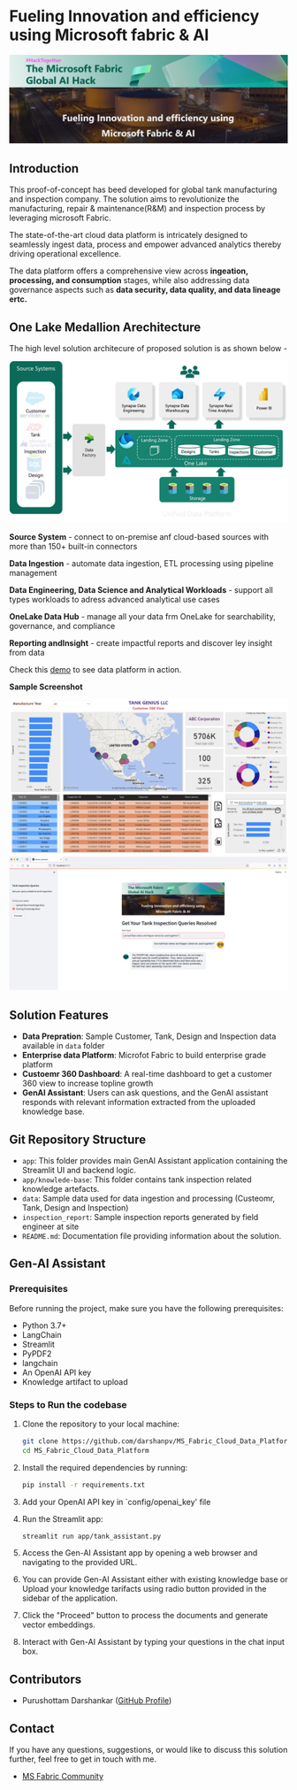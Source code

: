 # Fueling Innovation and efficiency using Microsoft fabric & AI
![The solution Banner](./images/header.png)

## Introduction

This proof-of-concept has beed developed for global tank manufacturing and inspection company. The solution aims to revolutionize the manufacturing, repair & maintenance(R&M) and inspection process by leveraging microsoft Fabric.

The state-of-the-art cloud data platform is intricately designed to seamlessly ingest data, process and empower advanced analytics thereby driving operational excellence.

The data platform offers a comprehensive view across **ingeation, processing, and consumption** stages, while also addressing data governance aspects such as **data security, data quality, and data lineage ertc.**

## One Lake Medallion Arechitecture

The high level solution architecure of proposed solution is as shown below -

![The solution architecture](./images/architecture.png)

**Source System**  - connect to on-premise anf cloud-based sources with more than 150+ built-in connectors

**Data Ingestion** - automate data ingestion, ETL processing using pipeline management

**Data Engineering, Data Science and Analytical Workloads** - support all types workloads to adress advanced analytical use cases

**OneLake Data Hub** - manage all your data frm OneLake for searchability, governance, and compliance

**Reporting andInsight** - create impactful reports and discover ley insight from data

Check this [demo](https://www.youtube.com/watch?v=6ct2Cb71Wf0) to see data platform in action.

**Sample Screenshot**

![Customer 360 dashboard](./images/dashboard.png "Customer 360 Dashboard") ![Tank gen-AI Assistant](./images/gen_ai_assistant.png "Gen-AI Assistent using OpenAI")

## Solution Features

- **Data Prepration**: Sample Customer, Tank, Design and Inspection data available in `data` folder
- **Enterprise data Platform**: Microfot Fabric to build enterprise grade platform
- **Custoemr 360 Dashboard**: A real-time dashboard to get a customer 360 view to increase topline growth
- **GenAI Assistant**: Users can ask questions, and the GenAI assistant responds with relevant information extracted from the uploaded knowledge base.

## Git Repository Structure

- `app`: This folder provides main GenAI Assistant application containing the Streamlit UI and backend logic.
- `app/knowlede-base`: This folder contains tank inspection related knowledge artefacts.
- `data`: Sample data used for data ingestion and processing (Custeomr, Tank, Design and Inspection)
- `inspection_report`: Sample inspection reports generated by field engineer at site
- `README.md`: Documentation file providing information about the solution.

## Gen-AI Assistant

### Prerequisites

Before running the project, make sure you have the following prerequisites:

- Python 3.7+
- LangChain
- Streamlit
- PyPDF2
- langchain
- An OpenAI API key
- Knowledge artifact to upload

### Steps to Run the codebase

1. Clone the repository to your local machine:

   ```bash
   git clone https://github.com/darshanpv/MS_Fabric_Cloud_Data_Platform.git
   cd MS_Fabric_Cloud_Data_Platform
   ```

2. Install the required dependencies by running:
   ```bash
   pip install -r requirements.txt
   ```

3. Add your OpenAI API key in `config/openai_key' file

4. Run the Streamlit app:
   ```bash
   streamlit run app/tank_assistant.py
   ```

5. Access the Gen-AI Assistant app by opening a web browser and navigating to the provided URL.

6. You can provide Gen-AI Assistant either with existing knowledge base or Upload your knowledge tarifacts using radio button provided in the sidebar of the application.

7. Click the "Proceed" button to process the documents and generate vector embeddings.

8. Interact with Gen-AI Assistant by typing your questions in the chat input box.


## Contributors

- Purushottam Darshankar ([GitHub Profile](https://github.com/darshanpv))

## Contact

If you have any questions, suggestions, or would like to discuss this solution further, feel free to get in touch with me.

- [MS Fabric Community](https://community.fabric.microsoft.com/t5/user/viewprofilepage/user-id/685305)